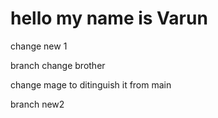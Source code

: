 # hello my name is Varun

change new 1


branch change brother


change mage to ditinguish it from main

branch new2
